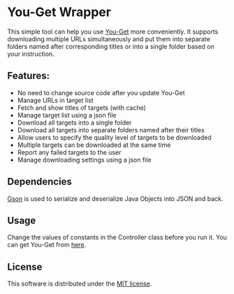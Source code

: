 # You-Get Wrapper
This simple tool can help you use [You-Get](https://github.com/soimort/you-get) more conveniently. It supports downloading multiple URLs simultaneously and put them into separate folders named after corresponding titles or into a single folder based on your instruction.

## Features:
* No need to change source code after you update You-Get
* Manage URLs in target list
* Fetch and show titles of targets (with cache)
* Manage target list using a json file
* Download all targets into a single folder
* Download all targets into separate folders named after their titles
* Allow users to specify the quality level of targets to be downloaded
* Multiple targets can be downloaded at the same time
* Report any failed targets to the user
* Manage downloading settings using a json file

## Dependencies
[Gson](https://github.com/google/gson) is used to serialize and deserialize Java Objects into JSON and back.

## Usage
Change the values of constants in the Controller class before you run it. You can get You-Get from [here](https://github.com/soimort/you-get).

## License
This software is distributed under the [MIT license](https://github.com/ad52825196/you-get-wrapper/raw/master/LICENSE).
